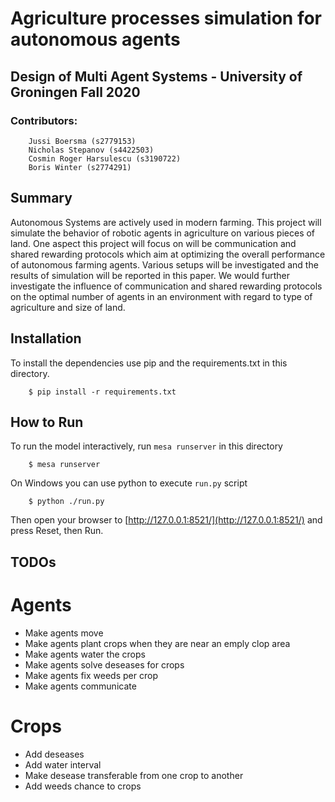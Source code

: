 #  Agriculture processes simulation for autonomous agents

## Design of Multi Agent Systems - University of Groningen Fall 2020

### Contributors:
    

        Jussi Boersma (s2779153)
        Nicholas Stepanov (s4422503)
        Cosmin Roger Harsulescu (s3190722)
        Boris Winter (s2774291)
  

## Summary


Autonomous Systems are actively used in modern farming. This project will simulate the behavior of robotic agents in agriculture on various pieces of land. One aspect this project will focus on will be communication and shared rewarding protocols which aim at optimizing the overall performance of autonomous farming agents. Various setups will be investigated and the results of simulation will be reported in this paper. We would further investigate the influence of communication and shared rewarding protocols on the optimal number of agents in an environment with regard to type of agriculture and size of land.


## Installation

To install the dependencies use pip and the requirements.txt in this directory. 

```
    $ pip install -r requirements.txt
```

## How to Run

To run the model interactively, run ``mesa runserver`` in this directory

```
    $ mesa runserver
```

On Windows you can use python to execute ``run.py`` script

```
    $ python ./run.py
```

Then open your browser to [http://127.0.0.1:8521/](http://127.0.0.1:8521/) and press Reset, then Run.

## TODOs

# Agents

* Make agents move
* Make agents plant crops when they are near an emply clop area
* Make agents water the crops
* Make agents solve deseases for crops
* Make agents fix weeds per crop
* Make agents communicate

# Crops

* Add deseases
* Add water interval
* Make desease transferable from one crop to another
* Add weeds chance to crops